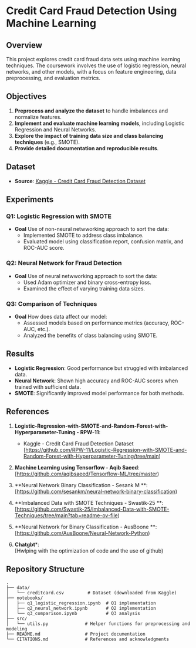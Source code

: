 # Credit Card Fraud Detection Using Machine Learning

## Overview
This project explores credit card fraud data sets using machine learning techniques. The coursework involves the use of logistic regression, neural networks, and other models, with a focus on feature engineering, data preprocessing, and evaluation metrics.

## Objectives
1. **Preprocess and analyze the dataset** to handle imbalances and normalize features.
2. **Implement and evaluate machine learning models**, including Logistic Regression and Neural Networks.
3. **Explore the impact of training data size and class balancing techniques** (e.g., SMOTE).
4. **Provide detailed documentation and reproducible results**.

## Dataset
- **Source**: [Kaggle - Credit Card Fraud Detection Dataset](https://www.kaggle.com/datasets/mlg-ulb/creditcardfraud)  

## Experiments
### Q1: Logistic Regression with SMOTE
- **Goal** Use of non-neural netwworking approach to sort the data:
  - Implemented SMOTE to address class imbalance.
  - Evaluated model using classification report, confusion matrix, and ROC-AUC score.

### Q2: Neural Network for Fraud Detection
- **Goal** Use of neural netwworking approach to sort the data:
  - Used Adam optimizer and binary cross-entropy loss.
  - Examined the effect of varying training data sizes.

### Q3: Comparison of Techniques
- **Goal** How does data affect our model:
  - Assessed models based on performance metrics (accuracy, ROC-AUC, etc.).
  - Analyzed the benefits of class balancing using SMOTE.

## Results
- **Logistic Regression**: Good performance but struggled with imbalanced data.
- **Neural Network**: Shown high accuracy and ROC-AUC scores when trained with sufficient data.
- **SMOTE**: Significantly improved model performance for both methods.

## References

1. **Logistic-Regression-with-SMOTE-and-Random-Forest-with-Hyperparameter-Tuning - RPW-11**:  
   - Kaggle - Credit Card Fraud Detection Dataset  
     [https://github.com/RPW-11/Logistic-Regression-with-SMOTE-and-Random-Forest-with-Hyperparameter-Tuning/tree/main)

2. **Machine Learning using Tensorflow - Aqib Saeed**:
     [https://github.com/aqibsaeed/Tensorflow-ML/tree/master)  

3. **Neural Network Binary Classification - Sesank M **:  
     [https://github.com/sesankm/neural-network-binary-classification)  

4. **Imbalanced Data with SMOTE Techniques - Swastik-25   **:  
     [https://github.com/Swastik-25/Imbalanced-Data-with-SMOTE-Techniques/tree/main?tab=readme-ov-file)

5. **Neural Network for Binary Classification - AusBoone   **:  
     [https://github.com/AusBoone/Neural-Network-Python)

6. **Chatgbt***:  
     [Hwlping with the optimization of code and the use of github)

## Repository Structure
```plaintext
.
├── data/
│   └── creditcard.csv         # Dataset (downloaded from Kaggle)
├── notebooks/
│   ├── q1_logistic_regression.ipynb  # Q1 implementation
│   ├── q2_neural_network.ipynb       # Q2 implementation
│   └── q3_comparison.ipynb           # Q3 analysis
├── src/
│   └── utils.py              # Helper functions for preprocessing and modeling
├── README.md                 # Project documentation
└── CITATIONS.md              # References and acknowledgments

